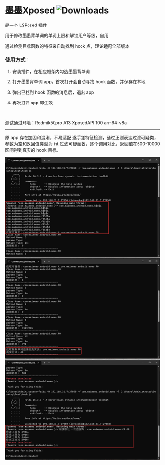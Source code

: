 # 墨墨Xposed ![Downloads](https://img.shields.io/github/downloads/Xposed-Modules-Repo/com.mln.momoxposed/total)

是一个 LSPosed 插件 

用于修改墨墨背单词的单词上限和解锁用户等级，自用

通过检测目标函数的特征来自动找到 hook 点，理论适配全部版本

### 使用方式：

1. 安装插件，在相应框架内勾选墨墨背单词

2. 打开墨墨背单词 app，首次打开会自动寻找 hook 函数，并保存在本地

3. 弹出已找到 hook 函数的消息后，退出 app

4. 再次打开 app 即生效

<br>

测试通过环境：Redmik50pro A13 XposedAPI 100 arm64-v8a

---

原 app 存在加固和混淆，不易适配
遂手搓特征检测，通过正则表达过滤可疑类，参数为空和返回值类型为 int 过滤可疑函数，逐个调用对比，返回值在600-10000区间得到真实的 hook 目标。

![](./first-1.png) 
![](./first-2.png)
![](./second.png)


